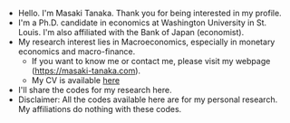 - Hello. I'm Masaki Tanaka. Thank you for being interested in my profile.
- I'm a Ph.D. candidate in economics at Washington University in St. Louis. I'm also affiliated with the Bank of Japan (economist).
- My research interest lies in Macroeconomics, especially in monetary economics and macro-finance.
  - If you want to know me or contact me, please visit my webpage (https://masaki-tanaka.com).
  - My CV is available [here](https://masaki-tanaka.com/files/CV/Masaki-Tanaka_CV.pdf)
- I'll share the codes for my research here.
- Disclaimer: All the codes available here are for my personal research. My affiliations do nothing with these codes. 
